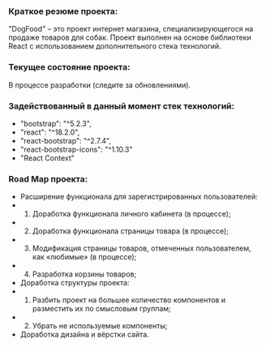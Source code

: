 ### Краткое резюме проекта:
"DogFood" – это проект интернет магазина, специализирующегося на продаже товаров для собак. Проект выполнен на основе библиотеки React с использованием дополнительного стека технологий.

### Текущее состояние проекта:
В процессе разработки (следите за обновлениями).

### Задействованный  в данный момент стек технологий:
- "bootstrap": "^5.2.3",
- "react": "^18.2.0",
- "react-bootstrap": "^2.7.4",
- "react-bootstrap-icons": "^1.10.3"
- "React Context"

### Road Map проекта:
- Расширение функционала для зарегистрированных пользователей:
- 1. Доработка функционала личного кабинета (в процессе);
- 2. Доработка функционала страницы товара (в процессе);
- 3. Модификация страницы товаров, отмеченных пользователем, как «любимые» (в процессе); 
- 4. Разработка корзины товаров;
- Доработка структуры проекта: 
- 1. Разбить проект на большее количество компонентов и разместить их по смысловым группам; 
- 2. Убрать не используемые компоненты;
- Доработка дизайна и вёрстки сайта.